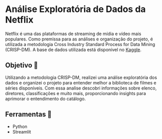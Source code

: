 # Análise Exploratória de Dados da Netflix
Netflix é uma das plataformas de streaming de mídia e vídeo mais populares. Como premissa para as análises e organização do projeto, é utilizada a metodologia Cross Industry Standard Process for Data Mining (CRISP-DM). A base de dados utilizada está disponível no [Kaggle](https://www.kaggle.com/datasets/shivamb/netflix-shows).

## Objetivo 🎯
Utilizando a metodologia CRISP-DM, realizei uma análise exploratória dos dados e organizei o projeto para entender melhor a biblioteca de filmes e séries disponíveis. Com essa analise descobri informações sobre elenco, diretores, classificações e muito mais, proporcionando insights para aprimorar o entendimento do catálogo.

## Ferramentas 🔨
- Python
- Streamlit
